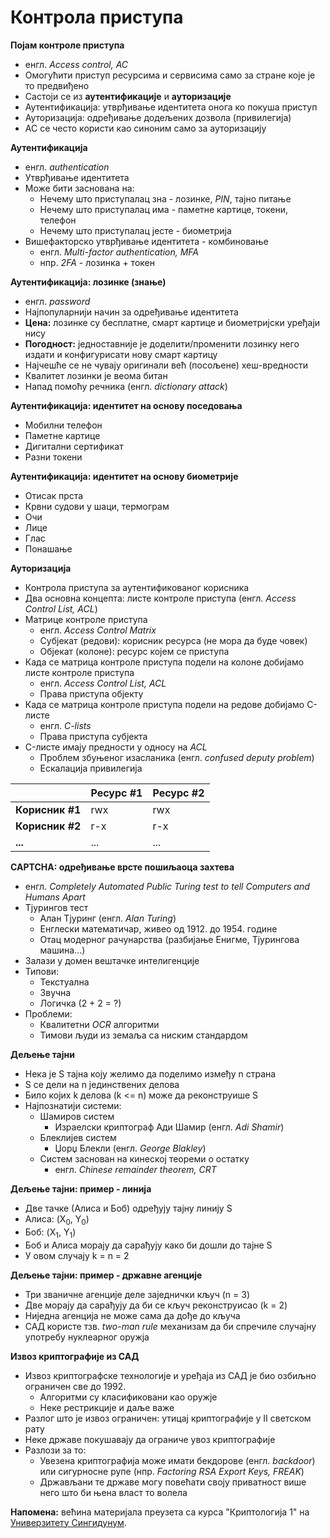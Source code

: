 # Контрола приступа

**Појам контроле приступа**

- енгл. *Access control, AC*
- Омогућити приступ ресурсима и сервисима само за стране које је то предвиђено
- Састоји се из **аутентификације** и **ауторизације**
- Аутентификација: утврђивање идентитета онога ко покуша приступ
- Ауторизација: одређивање додељених дозвола (привилегија)
- AC се често користи као синоним само за ауторизацију

**Аутентификација**

- енгл. *authentication*
- Утврђивање идентитета
- Може бити заснована на:
	- Нечему што приступалац зна - лозинке, *PIN*, тајно питање
	- Нечему што приступалац има - паметне картице, токени, телефон
	- Нечему што приступалац јесте - биометрија
- Вишефакторско утврђивање идентитета - комбиновање
	- енгл. *Multi-factor authentication, MFA*
	- нпр. *2FA* - лозинка + токен

**Аутентификација: лозинке (знање)**

- енгл. *password*
- Најпопуларнији начин за одређивање идентитета
- **Цена:** лозинке су бесплатне, смарт картице и биометријски уређаји нису
- **Погодност:** једноставније је доделити/променити лозинку него издати и конфигурисати нову смарт картицу
- Најчешће се не чувају оригинали већ (посољене) хеш-вредности
- Квалитет лозинки је веома битан
- Напад помоћу речника (енгл. *dictionary attack*)

**Аутентификација: идентитет на основу поседовања**

- Мобилни телефон
- Паметне картице
- Дигитални сертификат
- Разни токени

**Аутентификација: идентитет на основу биометрије**

- Отисак прста
- Крвни судови у шаци, термограм
- Очи
- Лице
- Глас
- Понашање

**Ауторизација**

- Контрола приступа за аутентификованог корисника
- Два основна концепта: листе контроле приступа (енгл. *Access Control List, ACL*)
- Матрице контроле приступа
	- енгл. *Access Control Matrix*
	- Субјекат (редови): корисник ресурса (не мора да буде човек)
	- Објекат (колоне): ресурс којем се приступа
- Када се матрица контроле приступа подели на колоне добијамо листе контроле приступа
	- енгл. *Access Control List, ACL*
	- Права приступа објекту
- Када се матрица контроле приступа подели на редове добијамо C-листе
	- енгл. *C-lists*
	- Права приступа субјекта
- C-листе имају предности у односу на *ACL*
	- Проблем збуњеног изасланика (енгл. *confused deputy problem*)
	- Ескалација привилегија

<table>
	<thead>
		<tr>
			<th></th>
			<th>Ресурс #1</th>
			<th>Ресурс #2</th>
		</tr>
	</thead>
	<tbody>
		<tr>
			<td><strong>Корисник #1</strong></td>
			<td>rwx</td>
			<td>rwx</td>
		</tr>
		<tr>
			<td><strong>Корисник #2</strong></td>
			<td>r-x</td>
			<td>r-x</td>
		</tr>
		<tr>
			<td><strong>...</strong></td>
			<td>...</td>
			<td>...</td>
		</tr>
	</tbody>
</table>

**CAPTCHA: одређивање врсте пошиљаоца захтева**

- енгл. *Completely Automated Public Turing test to tell Computers and Humans Apart*
- Тјурингов тест
	- Алан Тјуринг (енгл. *Alan Turing*)
	- Енглески математичар, живео од 1912. до 1954. године
	- Отац модерног рачунарства (разбијање Енигме, Тјурингова машина...)
- Залази у домен вештачке интелигенције
- Типови:
	- Текстуална
	- Звучна
	- Логичка (2 + 2 = ?)
- Проблеми:
	- Квалитетни *OCR* алгоритми
	- Тимови људи из земаља са ниским стандардом

**Дељење тајни**

- Нека је S тајна коју желимо да поделимо између n страна
- S се дели на n јединствених делова
- Било којих k делова (k <= n) може да реконструише S
- Најпознатији системи:
	- Шамиров систем
		- Израелски криптограф Ади Шамир (енгл. *Adi Shamir*)
	- Блеклијев систем
		- Џорџ Блекли (енгл. *George Blakley*)
	- Систем заснован на кинеској теореми о остатку
		- енгл. *Chinese remainder theorem, CRT*

**Дељење тајни: пример - линија**

- Две тачке (Алиса и Боб) одређују тајну линију S
- Алиса: (X<sub>0</sub>, Y<sub>0</sub>)
- Боб: (X<sub>1</sub>, Y<sub>1</sub>)
- Боб и Алиса морају да сарађују како би дошли до тајне S
- У овом случају k = n = 2

**Дељење тајни: пример - државне агенције**

- Три званичне агенције деле заједнички кључ (n = 3)
- Две морају да сарађују да би се кључ реконструисао (k = 2)
- Ниједна агенција не може сама да дође до кључа
- САД користе тзв. *two-man rule* механизам да би спречиле случајну употребу нуклеарног оружја

**Извоз криптографије из САД**

- Извоз криптографске технологије и уређаја из САД је био озбиљно ограничен све до 1992.
	- Алгоритми су класификовани као оружје
	- Неке рестрикције и даље важе
- Разлог што је извоз ограничен: утицај криптографије у II светском рату
- Неке државе покушавају да ограниче увоз криптографије
- Разлози за то:
	- Увезена криптографија може имати бекдорове (енгл. *backdoor*) или сигурносне рупе (нпр. *Factoring RSA Export Keys, FREAK*)
	- Држављани те државе могу повећати своју приватност више него што би њена власт то волела

**Напомена:** већина материјала преузета са курса "Криптологија 1" на [Универзитету Сингидунум](https://singidunum.ac.rs).
